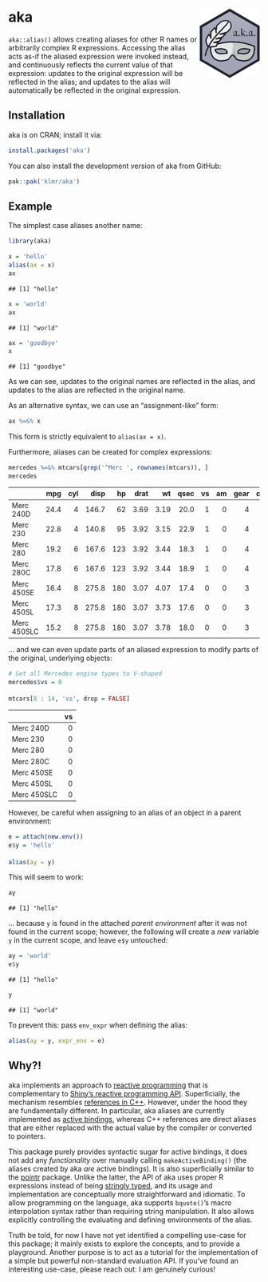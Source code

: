 
<!-- README.md is generated from README.Rmd. Please edit that file -->

# <span class="pkg">aka</span> <img src="man/figures/logo.svg" align="right" alt="" width="120" />

<code>aka::alias()</code> allows creating aliases for other R names or
arbitrarily complex R expressions. Accessing the alias acts as-if the
aliased expression were invoked instead, and continuously reflects the
current value of that expression: updates to the original expression
will be reflected in the alias; and updates to the alias will
automatically be reflected in the original expression.

## Installation

<span class="pkg">aka</span> is on CRAN; install it via:

``` r
install.packages('aka')
```

You can also install the development version of
<span class="pkg">aka</span> from GitHub:

``` r
pak::pak('klmr/aka')
```

## Example

The simplest case aliases another name:

``` r
library(aka)
```

``` r
x = 'hello'
alias(ax = x)
ax
```

    ## [1] "hello"

``` r
x = 'world'
ax
```

    ## [1] "world"

``` r
ax = 'goodbye'
x
```

    ## [1] "goodbye"

As we can see, updates to the original names are reflected in the alias,
and updates to the alias are reflected in the original name.

As an alternative syntax, we can use an “assignment-like” form:

``` r
ax %=&% x
```

This form is strictly equivalent to `alias(ax = x)`.

Furthermore, aliases can be created for complex expressions:

``` r
mercedes %=&% mtcars[grep('^Merc ', rownames(mtcars)), ]
mercedes
```

|             |  mpg | cyl |  disp |  hp | drat |   wt | qsec |  vs |  am | gear | carb |
|:------------|-----:|----:|------:|----:|-----:|-----:|-----:|----:|----:|-----:|-----:|
| Merc 240D   | 24.4 |   4 | 146.7 |  62 | 3.69 | 3.19 | 20.0 |   1 |   0 |    4 |    2 |
| Merc 230    | 22.8 |   4 | 140.8 |  95 | 3.92 | 3.15 | 22.9 |   1 |   0 |    4 |    2 |
| Merc 280    | 19.2 |   6 | 167.6 | 123 | 3.92 | 3.44 | 18.3 |   1 |   0 |    4 |    4 |
| Merc 280C   | 17.8 |   6 | 167.6 | 123 | 3.92 | 3.44 | 18.9 |   1 |   0 |    4 |    4 |
| Merc 450SE  | 16.4 |   8 | 275.8 | 180 | 3.07 | 4.07 | 17.4 |   0 |   0 |    3 |    3 |
| Merc 450SL  | 17.3 |   8 | 275.8 | 180 | 3.07 | 3.73 | 17.6 |   0 |   0 |    3 |    3 |
| Merc 450SLC | 15.2 |   8 | 275.8 | 180 | 3.07 | 3.78 | 18.0 |   0 |   0 |    3 |    3 |

… and we can even update parts of an aliased expression to modify parts
of the original, underlying objects:

``` r
# Set all Mercedes engine types to V-shaped
mercedes$vs = 0

mtcars[8 : 14, 'vs', drop = FALSE]
```

|             |  vs |
|:------------|----:|
| Merc 240D   |   0 |
| Merc 230    |   0 |
| Merc 280    |   0 |
| Merc 280C   |   0 |
| Merc 450SE  |   0 |
| Merc 450SL  |   0 |
| Merc 450SLC |   0 |

However, be careful when assigning to an alias of an object in a parent
environment:

``` r
e = attach(new.env())
e$y = 'hello'

alias(ay = y)
```

This will seem to work:

``` r
ay
```

    ## [1] "hello"

… because `y` is found in the attached *parent environment* after it was
not found in the current scope; however, the following will create a
*new* variable `y` in the current scope, and leave `e$y` untouched:

``` r
ay = 'world'
e$y
```

    ## [1] "hello"

``` r
y
```

    ## [1] "world"

To prevent this: pass `env_expr` when defining the alias:

``` r
alias(ay = y, expr_env = e)
```

## Why?!

<span class="pkg">aka</span> implements an approach to [reactive
programming](https://en.wikipedia.org/wiki/Reactive_programming) that is
complementary to [Shiny’s reactive programming
API](https://mastering-shiny.org/basic-reactivity.html). Superficially,
the mechanism resembles [references in
C++](https://en.wikipedia.org/wiki/Reference_(C%2B%2B)). However, under
the hood they are fundamentally different. In particular,
<span class="pkg">aka</span> aliases are currently implemented as
[active
bindings](https://stat.ethz.ch/R-manual/R-devel/library/base/html/bindenv.html),
whereas C++ references are direct aliases that are either replaced with
the actual value by the compiler or converted to pointers.

This package purely provides syntactic sugar for active bindings, it
does not add any *functionality* over manually calling
`makeActiveBinding()` (the aliases created by
<span class="pkg">aka</span> *are* active bindings). It is also
superficially similar to the
<span class="pkg">[pointr](https://cran.r-project.org/package=pointr)</span>
package. Unlike the latter, the API of <span class="pkg">aka</span> uses
proper R expressions instead of being [stringly
typed](https://wiki.c2.com/?StringlyTyped), and its usage and
implementation are conceptually more straightforward and idiomatic. To
allow programming on the language, <span class="pkg">aka</span> supports
`bquote()`’s macro interpolation syntax rather than requiring string
manipulation. It also allows explicitly controlling the evaluating and
defining environments of the alias.

Truth be told, for now I have not yet identified a compelling use-case
for this package; it mainly exists to explore the concepts, and to
provide a playground. Another purpose is to act as a tutorial for the
implementation of a simple but powerful non-standard evaluation API. If
you’ve found an interesting use-case, please reach out: I am genuinely
curious!
